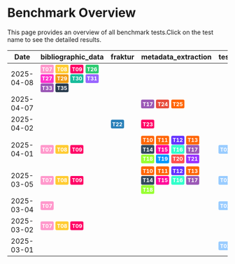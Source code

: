 # Benchmark Overview

This page provides an overview of all benchmark tests.Click on the test name to see the detailed results.

<script src="https://code.jquery.com/jquery-3.6.0.min.js"></script>
<link rel="stylesheet" href="https://cdn.datatables.net/1.13.6/css/jquery.dataTables.min.css">
<script src="https://cdn.datatables.net/1.13.6/js/jquery.dataTables.min.js"></script><style>
    /* Square styles */
    .test-rectangle {
        display: inline-flex;
        height: 20px;
        border-radius: 3px;
        text-align: center;
        align-items: center;
        justify-content: center;
        font-size: 12px;
        font-weight: regular;
        color: white;
        padding: 0 5px;
        white-space: nowrap;
        overflow: hidden;
        text-overflow: ellipsis;
    }
    .test-square {
        display: inline-flex;
        width: 30px;
        height: 20px;
        border-radius: 3px;
        text-align: center;
        align-items: center;
        justify-content: center;
        font-size: 12px;
        font-weight: bold;
        color: white;
    }
    /* Inner table styles */
    .inner-table {
        width: 100%;
        border-collapse: collapse;
        margin: 0;
        padding: 0;
    }
    .inner-table th, .inner-table td {
        padding: 4px;
        text-align: left;
        border-bottom: 1px solid #ddd;
    }
    .inner-table th {
        background-color: #f2f2f2;
        font-weight: bold;
    }
</style>
<table id="data-table" class="display">
  <thead><tr>
    <th>Date</th>
    <th>bibliographic_data</th>
    <th>fraktur</th>
    <th>metadata_extraction</th>
    <th>test_benchmark</th>
    <th>test_benchmark2</th>

  </tr></thead>
  <tbody>
<tr>
    <td>2025-04-08</td>
    <td><a href='/archive/2025-04-08/T07'><span class='test-square' style='background-color: #ff99cc;'>T07</span></a>&nbsp;<a href='/archive/2025-04-08/T08'><span class='test-square' style='background-color: #ffcc33;'>T08</span></a>&nbsp;<a href='/archive/2025-04-08/T09'><span class='test-square' style='background-color: #ff0066;'>T09</span></a>&nbsp;<a href='/archive/2025-04-08/T26'><span class='test-square' style='background-color: #2ecc71;'>T26</span></a>&nbsp;<a href='/archive/2025-04-08/T27'><span class='test-square' style='background-color: #ff33cc;'>T27</span></a>&nbsp;<a href='/archive/2025-04-08/T29'><span class='test-square' style='background-color: #f39c12;'>T29</span></a>&nbsp;<a href='/archive/2025-04-08/T30'><span class='test-square' style='background-color: #1abc9c;'>T30</span></a>&nbsp;<a href='/archive/2025-04-08/T31'><span class='test-square' style='background-color: #9966ff;'>T31</span></a>&nbsp;<a href='/archive/2025-04-08/T33'><span class='test-square' style='background-color: #9b59b6;'>T33</span></a>&nbsp;<a href='/archive/2025-04-08/T35'><span class='test-square' style='background-color: #2c3e50;'>T35</span></a>&nbsp;</td>
    <td></td>
    <td></td>
    <td></td>
    <td></td>
</tr>
<tr>
    <td>2025-04-07</td>
    <td></td>
    <td></td>
    <td><a href='/archive/2025-04-07/T17'><span class='test-square' style='background-color: #9b59b6;'>T17</span></a>&nbsp;<a href='/archive/2025-04-07/T24'><span class='test-square' style='background-color: #e74c3c;'>T24</span></a>&nbsp;<a href='/archive/2025-04-07/T25'><span class='test-square' style='background-color: #ff6600;'>T25</span></a>&nbsp;</td>
    <td></td>
    <td></td>
</tr>
<tr>
    <td>2025-04-02</td>
    <td></td>
    <td><a href='/archive/2025-04-02/T22'><span class='test-square' style='background-color: #2980b9;'>T22</span></a>&nbsp;</td>
    <td><a href='/archive/2025-04-02/T23'><span class='test-square' style='background-color: #ff0066;'>T23</span></a>&nbsp;</td>
    <td></td>
    <td></td>
</tr>
<tr>
    <td>2025-04-01</td>
    <td><a href='/archive/2025-04-01/T07'><span class='test-square' style='background-color: #ff99cc;'>T07</span></a>&nbsp;<a href='/archive/2025-04-01/T08'><span class='test-square' style='background-color: #ffcc33;'>T08</span></a>&nbsp;<a href='/archive/2025-04-01/T09'><span class='test-square' style='background-color: #ff0066;'>T09</span></a>&nbsp;</td>
    <td></td>
    <td><a href='/archive/2025-04-01/T10'><span class='test-square' style='background-color: #ff6600;'>T10</span></a>&nbsp;<a href='/archive/2025-04-01/T11'><span class='test-square' style='background-color: #ff6600;'>T11</span></a>&nbsp;<a href='/archive/2025-04-01/T12'><span class='test-square' style='background-color: #6633ff;'>T12</span></a>&nbsp;<a href='/archive/2025-04-01/T13'><span class='test-square' style='background-color: #ff6600;'>T13</span></a>&nbsp;<a href='/archive/2025-04-01/T14'><span class='test-square' style='background-color: #34495e;'>T14</span></a>&nbsp;<a href='/archive/2025-04-01/T15'><span class='test-square' style='background-color: #ff0099;'>T15</span></a>&nbsp;<a href='/archive/2025-04-01/T16'><span class='test-square' style='background-color: #33ffcc;'>T16</span></a>&nbsp;<a href='/archive/2025-04-01/T17'><span class='test-square' style='background-color: #9b59b6;'>T17</span></a>&nbsp;<a href='/archive/2025-04-01/T18'><span class='test-square' style='background-color: #99ff33;'>T18</span></a>&nbsp;<a href='/archive/2025-04-01/T19'><span class='test-square' style='background-color: #0099ff;'>T19</span></a>&nbsp;<a href='/archive/2025-04-01/T20'><span class='test-square' style='background-color: #ff5050;'>T20</span></a>&nbsp;<a href='/archive/2025-04-01/T21'><span class='test-square' style='background-color: #9933ff;'>T21</span></a>&nbsp;</td>
    <td><a href='/archive/2025-04-01/T01'><span class='test-square' style='background-color: #99ccff;'>T01</span></a>&nbsp;<a href='/archive/2025-04-01/T02'><span class='test-square' style='background-color: #0099ff;'>T02</span></a>&nbsp;<a href='/archive/2025-04-01/T03'><span class='test-square' style='background-color: #33ccff;'>T03</span></a>&nbsp;</td>
    <td><a href='/archive/2025-04-01/T04'><span class='test-square' style='background-color: #ff3300;'>T04</span></a>&nbsp;<a href='/archive/2025-04-01/T05'><span class='test-square' style='background-color: #2c3e50;'>T05</span></a>&nbsp;<a href='/archive/2025-04-01/T06'><span class='test-square' style='background-color: #33ccff;'>T06</span></a>&nbsp;</td>
</tr>
<tr>
    <td>2025-03-05</td>
    <td><a href='/archive/2025-03-05/T07'><span class='test-square' style='background-color: #ff99cc;'>T07</span></a>&nbsp;<a href='/archive/2025-03-05/T08'><span class='test-square' style='background-color: #ffcc33;'>T08</span></a>&nbsp;<a href='/archive/2025-03-05/T09'><span class='test-square' style='background-color: #ff0066;'>T09</span></a>&nbsp;</td>
    <td></td>
    <td><a href='/archive/2025-03-05/T10'><span class='test-square' style='background-color: #ff6600;'>T10</span></a>&nbsp;<a href='/archive/2025-03-05/T11'><span class='test-square' style='background-color: #ff6600;'>T11</span></a>&nbsp;<a href='/archive/2025-03-05/T12'><span class='test-square' style='background-color: #6633ff;'>T12</span></a>&nbsp;<a href='/archive/2025-03-05/T13'><span class='test-square' style='background-color: #ff6600;'>T13</span></a>&nbsp;<a href='/archive/2025-03-05/T14'><span class='test-square' style='background-color: #34495e;'>T14</span></a>&nbsp;<a href='/archive/2025-03-05/T15'><span class='test-square' style='background-color: #ff0099;'>T15</span></a>&nbsp;<a href='/archive/2025-03-05/T16'><span class='test-square' style='background-color: #33ffcc;'>T16</span></a>&nbsp;<a href='/archive/2025-03-05/T17'><span class='test-square' style='background-color: #9b59b6;'>T17</span></a>&nbsp;<a href='/archive/2025-03-05/T18'><span class='test-square' style='background-color: #99ff33;'>T18</span></a>&nbsp;</td>
    <td><a href='/archive/2025-03-05/T01'><span class='test-square' style='background-color: #99ccff;'>T01</span></a>&nbsp;<a href='/archive/2025-03-05/T02'><span class='test-square' style='background-color: #0099ff;'>T02</span></a>&nbsp;<a href='/archive/2025-03-05/T03'><span class='test-square' style='background-color: #33ccff;'>T03</span></a>&nbsp;</td>
    <td><a href='/archive/2025-03-05/T04'><span class='test-square' style='background-color: #ff3300;'>T04</span></a>&nbsp;<a href='/archive/2025-03-05/T05'><span class='test-square' style='background-color: #2c3e50;'>T05</span></a>&nbsp;<a href='/archive/2025-03-05/T06'><span class='test-square' style='background-color: #33ccff;'>T06</span></a>&nbsp;</td>
</tr>
<tr>
    <td>2025-03-04</td>
    <td><a href='/archive/2025-03-04/T07'><span class='test-square' style='background-color: #ff99cc;'>T07</span></a>&nbsp;</td>
    <td></td>
    <td></td>
    <td><a href='/archive/2025-03-04/T01'><span class='test-square' style='background-color: #99ccff;'>T01</span></a>&nbsp;</td>
    <td></td>
</tr>
<tr>
    <td>2025-03-02</td>
    <td><a href='/archive/2025-03-02/T07'><span class='test-square' style='background-color: #ff99cc;'>T07</span></a>&nbsp;<a href='/archive/2025-03-02/T08'><span class='test-square' style='background-color: #ffcc33;'>T08</span></a>&nbsp;<a href='/archive/2025-03-02/T09'><span class='test-square' style='background-color: #ff0066;'>T09</span></a>&nbsp;</td>
    <td></td>
    <td></td>
    <td></td>
    <td><a href='/archive/2025-03-02/T06'><span class='test-square' style='background-color: #33ccff;'>T06</span></a>&nbsp;</td>
</tr>
<tr>
    <td>2025-03-01</td>
    <td></td>
    <td></td>
    <td></td>
    <td><a href='/archive/2025-03-01/T01'><span class='test-square' style='background-color: #99ccff;'>T01</span></a>&nbsp;<a href='/archive/2025-03-01/T02'><span class='test-square' style='background-color: #0099ff;'>T02</span></a>&nbsp;<a href='/archive/2025-03-01/T03'><span class='test-square' style='background-color: #33ccff;'>T03</span></a>&nbsp;</td>
    <td><a href='/archive/2025-03-01/T04'><span class='test-square' style='background-color: #ff3300;'>T04</span></a>&nbsp;<a href='/archive/2025-03-01/T05'><span class='test-square' style='background-color: #2c3e50;'>T05</span></a>&nbsp;</td>
</tr>

  </tbody>
</table>

<script>
  $(document).ready(function() {
    $('#data-table').DataTable({
      "paging": true,
      "searching": true,
      "ordering": true,
      "info": true,
      "lengthMenu": [[10, 20, -1], [10, 20, "All"]],
    });
  });
</script>
